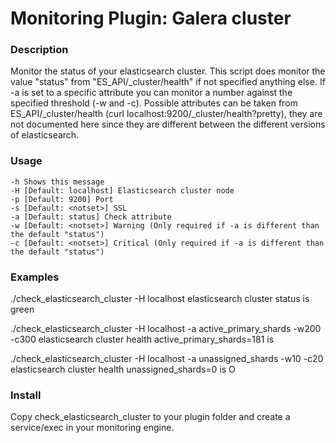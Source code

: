 # Monitoring Plugin: Galera cluster

### Description
Monitor the status of your elasticsearch cluster. This script does monitor the value "status" from "ES_API/_cluster/health" if not specified anything else.
If -a is set to a specific attribute you can monitor a number against the specified threshold (-w and -c). Possible attributes can be taken from
ES_API/_cluster/health (curl localhost:9200/_cluster/health?pretty), they are not documented here since they are different between the different versions of elasticsearch.

### Usage
    -h Shows this message
    -H [Default: localhost] Elasticsearch cluster node
    -p [Default: 9200] Port
    -s [Default: <notset>] SSL
    -a [Default: status] Check attribute
    -w [Default: <notset>] Warning (Only required if -a is different than the default "status")
    -c [Default: <notset>] Critical (Only required if -a is different than the default "status")

### Examples
./check_elasticsearch_cluster -H localhost
elasticsearch cluster status is green

./check_elasticsearch_cluster -H localhost -a active_primary_shards -w200 -c300
elasticsearch cluster health active_primary_shards=181 is 

./check_elasticsearch_cluster -H localhost -a unassigned_shards -w10 -c20
elasticsearch cluster health unassigned_shards=0 is O

### Install 

Copy check_elasticsearch_cluster to your plugin folder and create a service/exec in your monitoring engine. 
